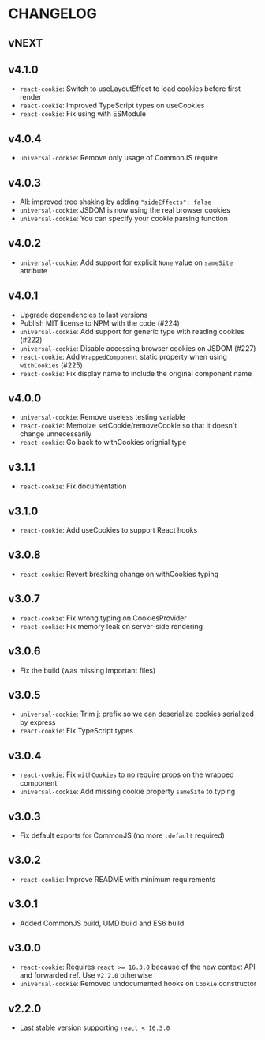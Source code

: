 # CHANGELOG

## vNEXT

## v4.1.0

- `react-cookie`: Switch to useLayoutEffect to load cookies before first render
- `react-cookie`: Improved TypeScript types on useCookies
- `react-cookie`: Fix using with ESModule

## v4.0.4

- `universal-cookie`: Remove only usage of CommonJS require

## v4.0.3

- All: improved tree shaking by adding `"sideEffects": false`
- `universal-cookie`: JSDOM is now using the real browser cookies
- `universal-cookie`: You can specify your cookie parsing function

## v4.0.2

- `universal-cookie`: Add support for explicit `None` value on `sameSite` attribute

## v4.0.1

- Upgrade dependencies to last versions
- Publish MIT license to NPM with the code (#224)
- `universal-cookie`: Add support for generic type with reading cookies (#222)
- `universal-cookie`: Disable accessing browser cookies on JSDOM (#227)
- `react-cookie`: Add `WrappedComponent` static property when using `withCookies` (#225)
- `react-cookie`: Fix display name to include the original component name

## v4.0.0

- `universal-cookie`: Remove useless testing variable
- `react-cookie`: Memoize setCookie/removeCookie so that it doesn't change unnecessarily
- `react-cookie`: Go back to withCookies orignial type

## v3.1.1

- `react-cookie`: Fix documentation

## v3.1.0

- `react-cookie`: Add useCookies to support React hooks

## v3.0.8

- `react-cookie`: Revert breaking change on withCookies typing

## v3.0.7

- `react-cookie`: Fix wrong typing on CookiesProvider
- `react-cookie`: Fix memory leak on server-side rendering

## v3.0.6

- Fix the build (was missing important files)

## v3.0.5

- `universal-cookie`: Trim j: prefix so we can deserialize cookies serialized by express
- `react-cookie`: Fix TypeScript types

## v3.0.4

- `react-cookie`: Fix `withCookies` to no require props on the wrapped component
- `universal-cookie`: Add missing cookie property `sameSite` to typing

## v3.0.3

- Fix default exports for CommonJS (no more `.default` required)

## v3.0.2

- `react-cookie`: Improve README with minimum requirements

## v3.0.1

- Added CommonJS build, UMD build and ES6 build

## v3.0.0

- `react-cookie`: Requires `react >= 16.3.0` because of the new context API and forwarded ref. Use `v2.2.0` otherwise
- `universal-cookie`: Removed undocumented hooks on `Cookie` constructor

## v2.2.0

- Last stable version supporting `react < 16.3.0`
